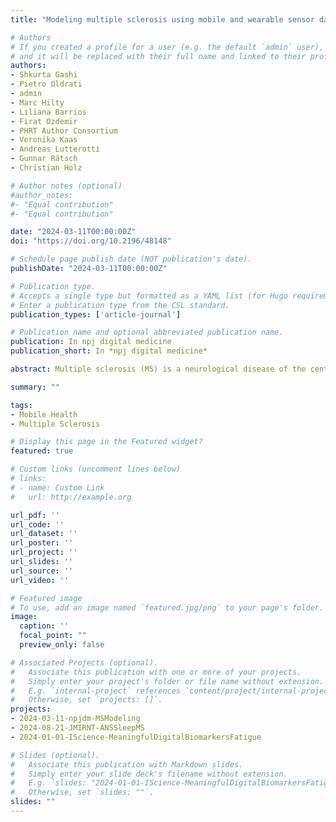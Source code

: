 ```yaml
---
title: "Modeling multiple sclerosis using mobile and wearable sensor data"

# Authors
# If you created a profile for a user (e.g. the default `admin` user), write the username (folder name) here 
# and it will be replaced with their full name and linked to their profile.
authors:
- Shkurta Gashi
- Pietro Oldrati
- admin
- Marc Hilty
- Liliana Barrios
- Firat Ozdemir
- PHRT Author Consortium
- Veronika Kaas
- Andreas Lutterotti
- Gunnar Rätsch
- Christian Holz

# Author notes (optional)
#author_notes:
#- "Equal contribution"
#- "Equal contribution"

date: "2024-03-11T00:00:00Z"
doi: "https://doi.org/10.2196/48148"

# Schedule page publish date (NOT publication's date).
publishDate: "2024-03-11T00:00:00Z"

# Publication type.
# Accepts a single type but formatted as a YAML list (for Hugo requirements).
# Enter a publication type from the CSL standard.
publication_types: ['article-journal']

# Publication name and optional abbreviated publication name.
publication: In npj digital medicine
publication_short: In *npj digital medicine*

abstract: Multiple sclerosis (MS) is a neurological disease of the central nervous system that is the leading cause of non-traumatic disability in young adults. Clinical laboratory tests and neuroimaging studies are the standard methods to diagnose and monitor MS. However, due to infrequent clinic visits, it is fundamental to identify remote and frequent approaches for monitoring MS, which enable timely diagnosis, early access to treatment, and slowing down disease progression. In this work, we investigate the most reliable, clinically useful, and available features derived from mobile and wearable devices as well as their ability to distinguish people with MS (PwMS) from healthy controls, recognize MS disability and fatigue levels. To this end, we formalize clinical knowledge and derive behavioral markers to characterize MS. We evaluate our approach on a dataset we collected from 55 PwMS and 24 healthy controls for a total of 489 days conducted in free-living conditions. The dataset contains wearable sensor data – e.g., heart rate – collected using an arm-worn device, smartphone data – e.g., phone locks – collected through a mobile application, patient health records – e.g., MS type – obtained from the hospital, and self-reports – e.g., fatigue level – collected using validated questionnaires administered via the mobile application. Our results demonstrate the feasibility of using features derived from mobile and wearable sensors to monitor MS. Our findings open up opportunities for continuous monitoring of MS in free-living conditions and can be used to evaluate and guide the effectiveness of treatments, manage the disease, and identify participants for clinical trials.

summary: ""

tags:
- Mobile Health
- Multiple Sclerosis

# Display this page in the Featured widget?
featured: true

# Custom links (uncomment lines below)
# links:
# - name: Custom Link
#   url: http://example.org

url_pdf: ''
url_code: ''
url_dataset: ''
url_poster: ''
url_project: ''
url_slides: ''
url_source: ''
url_video: ''

# Featured image
# To use, add an image named `featured.jpg/png` to your page's folder. 
image:
  caption: ''
  focal_point: ""
  preview_only: false

# Associated Projects (optional).
#   Associate this publication with one or more of your projects.
#   Simply enter your project's folder or file name without extension.
#   E.g. `internal-project` references `content/project/internal-project/index.md`.
#   Otherwise, set `projects: []`.
projects:
- 2024-03-11-npjdm-MSModeling
- 2024-08-21-JMIRNT-ANSSleepMS
- 2024-01-01-IScience-MeaningfulDigitalBiomarkersFatigue

# Slides (optional).
#   Associate this publication with Markdown slides.
#   Simply enter your slide deck's filename without extension.
#   E.g. `slides: "2024-01-01-IScience-MeaningfulDigitalBiomarkersFatigue"` references `content/slides/2024-01-01-IScience-MeaningfulDigitalBiomarkersFatigue/index.md`.
#   Otherwise, set `slides: ""`.
slides: ""
---
```

